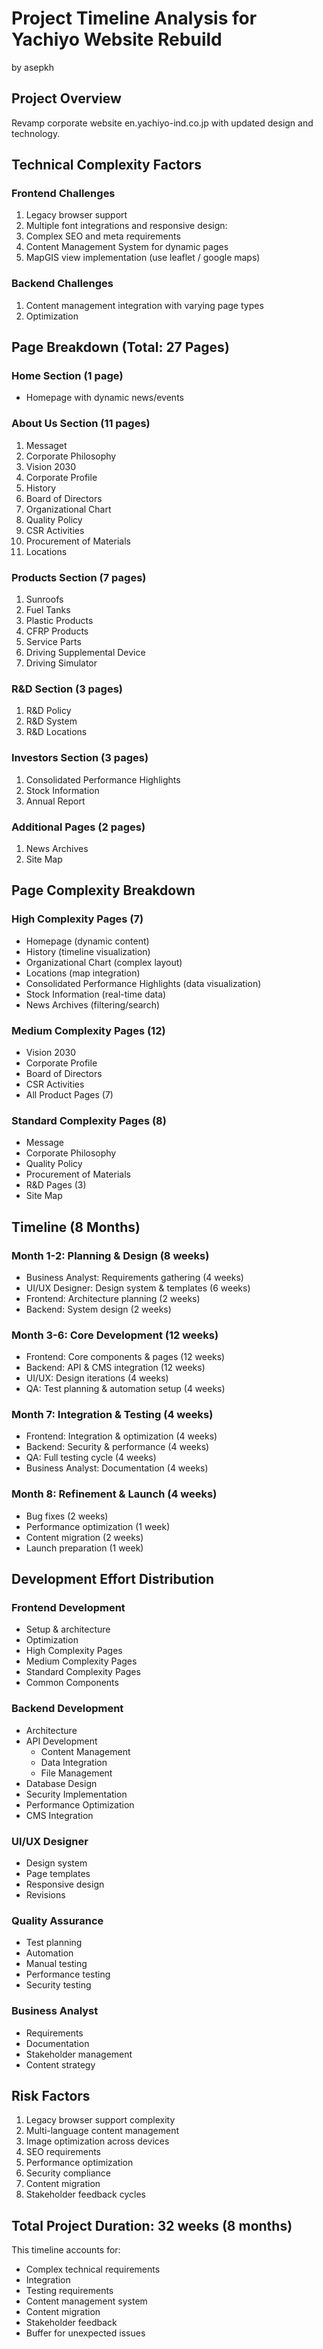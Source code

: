 # Project Timeline Analysis for Yachiyo Website Rebuild

by asepkh

## Project Overview

Revamp corporate website en.yachiyo-ind.co.jp with updated design and technology.

## Technical Complexity Factors

### Frontend Challenges

1. Legacy browser support
2. Multiple font integrations and responsive design:
3. Complex SEO and meta requirements
4. Content Management System for dynamic pages
5. MapGIS view implementation (use leaflet / google maps)

### Backend Challenges

1. Content management integration with varying page types
2. Optimization

## Page Breakdown (Total: 27 Pages)

### Home Section (1 page)

- Homepage with dynamic news/events

### About Us Section (11 pages)

1. Messaget
2. Corporate Philosophy
3. Vision 2030
4. Corporate Profile
5. History
6. Board of Directors
7. Organizational Chart
8. Quality Policy
9. CSR Activities
10. Procurement of Materials
11. Locations

### Products Section (7 pages)

1. Sunroofs
2. Fuel Tanks
3. Plastic Products
4. CFRP Products
5. Service Parts
6. Driving Supplemental Device
7. Driving Simulator

### R&D Section (3 pages)

1. R&D Policy
2. R&D System
3. R&D Locations

### Investors Section (3 pages)

1. Consolidated Performance Highlights
2. Stock Information
3. Annual Report

### Additional Pages (2 pages)

1. News Archives
2. Site Map

## Page Complexity Breakdown

### High Complexity Pages (7)

- Homepage (dynamic content)
- History (timeline visualization)
- Organizational Chart (complex layout)
- Locations (map integration)
- Consolidated Performance Highlights (data visualization)
- Stock Information (real-time data)
- News Archives (filtering/search)

### Medium Complexity Pages (12)

- Vision 2030
- Corporate Profile
- Board of Directors
- CSR Activities
- All Product Pages (7)

### Standard Complexity Pages (8)

- Message
- Corporate Philosophy
- Quality Policy
- Procurement of Materials
- R&D Pages (3)
- Site Map

## Timeline (8 Months)

### Month 1-2: Planning & Design (8 weeks)

- Business Analyst: Requirements gathering (4 weeks)
- UI/UX Designer: Design system & templates (6 weeks)
- Frontend: Architecture planning (2 weeks)
- Backend: System design (2 weeks)

### Month 3-6: Core Development (12 weeks)

- Frontend: Core components & pages (12 weeks)
- Backend: API & CMS integration (12 weeks)
- UI/UX: Design iterations (4 weeks)
- QA: Test planning & automation setup (4 weeks)

### Month 7: Integration & Testing (4 weeks)

- Frontend: Integration & optimization (4 weeks)
- Backend: Security & performance (4 weeks)
- QA: Full testing cycle (4 weeks)
- Business Analyst: Documentation (4 weeks)

### Month 8: Refinement & Launch (4 weeks)

- Bug fixes (2 weeks)
- Performance optimization (1 week)
- Content migration (2 weeks)
- Launch preparation (1 week)

## Development Effort Distribution

### Frontend Development

- Setup & architecture
- Optimization
- High Complexity Pages
- Medium Complexity Pages
- Standard Complexity Pages
- Common Components

### Backend Development

- Architecture
- API Development
  - Content Management
  - Data Integration
  - File Management
- Database Design
- Security Implementation
- Performance Optimization
- CMS Integration

### UI/UX Designer

- Design system
- Page templates
- Responsive design
- Revisions

### Quality Assurance

- Test planning
- Automation
- Manual testing
- Performance testing
- Security testing

### Business Analyst

- Requirements
- Documentation
- Stakeholder management
- Content strategy

## Risk Factors

1. Legacy browser support complexity
2. Multi-language content management
3. Image optimization across devices
4. SEO requirements
5. Performance optimization
6. Security compliance
7. Content migration
8. Stakeholder feedback cycles

## Total Project Duration: 32 weeks (8 months)

This timeline accounts for:

- Complex technical requirements
- Integration
- Testing requirements
- Content management system
- Content migration
- Stakeholder feedback
- Buffer for unexpected issues
